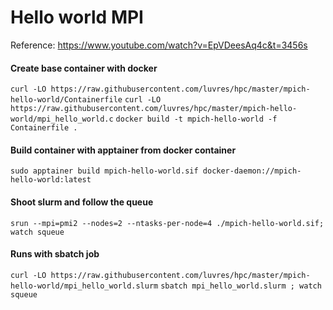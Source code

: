 Hello world MPI
===============

Reference: <https://www.youtube.com/watch?v=EpVDeesAq4c&t=3456s>

#### Create base container with docker
``curl -LO https://raw.githubusercontent.com/luvres/hpc/master/mpich-hello-world/Containerfile``
``curl -LO https://raw.githubusercontent.com/luvres/hpc/master/mpich-hello-world/mpi_hello_world.c``
``docker build -t mpich-hello-world -f Containerfile .``

#### Build container with apptainer from docker container
``sudo apptainer build mpich-hello-world.sif docker-daemon://mpich-hello-world:latest``

#### Shoot slurm and follow the queue
``srun --mpi=pmi2 --nodes=2 --ntasks-per-node=4 ./mpich-hello-world.sif; watch squeue``

#### Runs with sbatch job
``curl -LO https://raw.githubusercontent.com/luvres/hpc/master/mpich-hello-world/mpi_hello_world.slurm``
``sbatch mpi_hello_world.slurm ; watch squeue``


